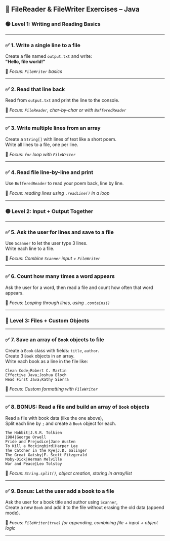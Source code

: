 ## 📄 **FileReader & FileWriter Exercises – Java**


### 🟢 **Level 1: Writing and Reading Basics**

---

### ✅ **1. Write a single line to a file**
Create a file named `output.txt` and write:  
**"Hello, file world!"**

🧠 *Focus: `FileWriter` basics*

---

### ✅ **2. Read that line back**
Read from `output.txt` and print the line to the console.

🧠 *Focus: `FileReader`, char-by-char or with `BufferedReader`*

---

### ✅ **3. Write multiple lines from an array**
Create a `String[]` with lines of text like a short poem.  
Write all lines to a file, one per line.

🧠 *Focus: `for` loop with `FileWriter`*

---

### ✅ **4. Read file line-by-line and print**
Use `BufferedReader` to read your poem back, line by line.

🧠 *Focus: reading lines using `.readLine()` in a loop*

---

### 🟡 **Level 2: Input + Output Together**

---

### ✅ **5. Ask the user for lines and save to a file**
Use `Scanner` to let the user type 3 lines.  
Write each line to a file.

🧠 *Focus: Combine `Scanner` input + `FileWriter`*

---

### ✅ **6. Count how many times a word appears**
Ask the user for a word, then read a file and count how often that word appears.

🧠 *Focus: Looping through lines, using `.contains()`*

---

### 🔵 **Level 3: Files + Custom Objects**

---

### ✅ **7. Save an array of `Book` objects to file**
Create a `Book` class with fields: `title`, `author`.  
Create 3 `Book` objects in an array.  
Write each book as a line in the file like:

```
Clean Code;Robert C. Martin
Effective Java;Joshua Bloch
Head First Java;Kathy Sierra
```

🧠 *Focus: Custom formatting with `FileWriter`*

---

### ✅ **8. BONUS: Read a file and build an array of `Book` objects**
Read a file with book data (like the one above),  
Split each line by `;` and create a `Book` object for each.

```
The Hobbit|J.R.R. Tolkien
1984|George Orwell
Pride and Prejudice|Jane Austen
To Kill a Mockingbird|Harper Lee
The Catcher in the Rye|J.D. Salinger
The Great Gatsby|F. Scott Fitzgerald
Moby-Dick|Herman Melville
War and Peace|Leo Tolstoy
```

🧠 *Focus: `String.split()`, object creation, storing in array/list*

---

### ✅ **9. Bonus: Let the user add a book to a file**
Ask the user for a book title and author using `Scanner`,  
Create a new `Book` and add it to the file without erasing the old data (append mode).

🧠 *Focus: `FileWriter(true)` for appending, combining file + input + object logic*

---


